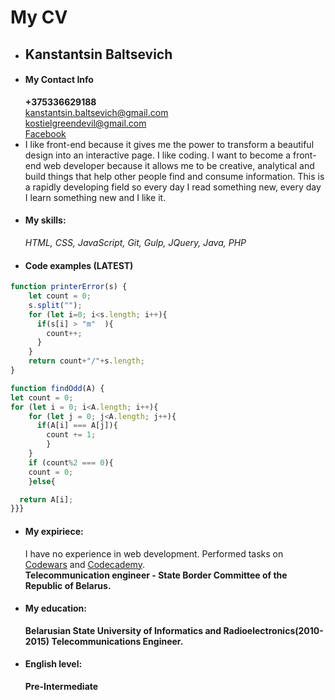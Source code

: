 # My CV
* ## Kanstantsin Baltsevich
* #### My Contact Info   
  **+375336629188**   
  kanstantsin.baltsevich@gmail.com   
  kostielgreendevil@gmail.com    
  [Facebook](https://www.facebook.com/konstantsin.baltsevich)    
* I like front-end because it gives me the power to transform a beautiful design into an interactive page. I like coding. I want to become a front-end web developer because it allows me to be creative, analytical and build things that help other people find and consume information. This is a rapidly developing field so every day I read something new, every day I learn something new and I like it.
* #### My skills:  
  _HTML, CSS, JavaScript, Git, Gulp, JQuery, Java, PHP_      
* #### Code examples (LATEST)   
```JavaScript
function printerError(s) {
    let count = 0;
    s.split("");
    for (let i=0; i<s.length; i++){
      if(s[i] > "m"  ){
        count++;
      }
    }
    return count+"/"+s.length;
}
```

```JavaScript
function findOdd(A) {
let count = 0;
for (let i = 0; i<A.length; i++){
    for (let j = 0; j<A.length; j++){
      if(A[i] === A[j]){
        count += 1;
        }
    }
    if (count%2 === 0){
    count = 0;
    }else{

  return A[i];
}}}
```
* #### My expiriece:     
  I have no experience in web development. Performed tasks on [Codewars](https://www.codewars.com/users/kanstantsin_green) and [Codecademy](https://www.codecademy.com/profiles/kostielgreendevil4962448162).   
  **Telecommunication engineer - State Border Committee of the Republic of Belarus.**
* #### My education:    
  **Belarusian State University of Informatics and Radioelectronics(2010-2015) Telecommunications Engineer.**
* #### English level:   
  **Pre-Intermediate**
   